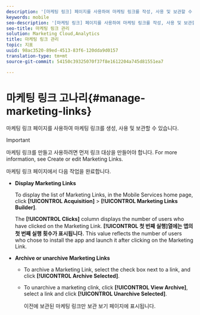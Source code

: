 ```yaml
---
description: '[마케팅 링크] 페이지를 사용하여 마케팅 링크를 작성, 사용 및 보관할 수 있습니다.'
keywords: mobile
seo-description: '[마케팅 링크] 페이지를 사용하여 마케팅 링크를 작성, 사용 및 보관할 수 있습니다.'
seo-title: 마케팅 링크 관리
solution: Marketing Cloud,Analytics
title: 마케팅 링크 관리
topic: 지표
uuid: 98ac3520-89ed-4513-83f6-120dda9d0157
translation-type: tm+mt
source-git-commit: 54150c39325070f37f8e1612204a745d81551ea7

---
```



# 마케팅 링크 고나리{#manage-marketing-links}

마케팅 링크 페이지를 사용하여 마케팅 링크를 생성, 사용 및 보관할 수 있습니다.

>[!IMPORTANT]
>
>마케팅 링크를 만들고 사용하려면 먼저 링크 대상을 만들어야 합니다. For more information, see Create or edit Marketing Links.[](/help/using/acquisition-main/c-marketing-links-builder/t-create-edit-adobe-links/t-create-edit-adobe-links.md)

마케팅 링크 페이지에서 다음 작업을 완료합니다.

* **Display Marketing Links**

   To display the list of Marketing Links, in the Mobile Services home page, click **[!UICONTROL Acquisition]** &gt; **[!UICONTROL Marketing Links Builder]**.

   The **[!UICONTROL Clicks]** column displays the number of users who have clicked on the Marketing Link. **[!UICONTROL 첫 번째 실행]열에는 앱의 첫 번째 실행 횟수가 표시됩니다.** This value reflects the number of users who chose to install the app and launch it after clicking on the Marketing Link.

* **Archive or unarchive Marketing Links**

   * To archive a Marketing Link, select the check box next to a link, and click **[!UICONTROL Archive Selected]**.
   * To unarchive a marketing clink, click **[!UICONTROL View Archive]**, select a link and click **[!UICONTROL Unarchive Selected]**.

      이전에 보관된 마케팅 링크만 보관 보기 페이지에 표시됩니다.


